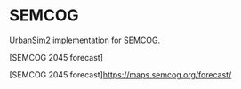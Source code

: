 SEMCOG
======

[UrbanSim2][] implementation for [SEMCOG][].

[SEMCOG 2045 forecast]

[UrbanSim2]: https://github.com/synthicity/urbansim
[SEMCOG]: http://www.semcog.org/
[SEMCOG 2045 forecast]https://maps.semcog.org/forecast/
